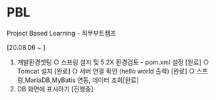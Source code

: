 # PBL
Project Based Learning - 직무부트캠프

[20.08.06 ~ ]
1. 개발환경셋팅
  ○ 스프링 설치 및 5.2X 환경검토 - pom.xml 설정 [완료]
  ○ Tomcat 설치 [완료]
  ○ 서버 연결 확인 (hello world 출력) [완료]
  ○ 스프링,MariaDB,MyBatis 연동, 데이터 조회[완료]
2. DB 화면에 표시하기 [진행중] 